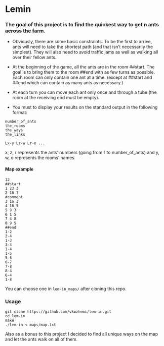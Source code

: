 # Lemin
    
### The goal of this project is to find the quickest way to get n ants across the farm.

* Obviously, there are some basic constraints. To be the first to arrive, ants will need to take the shortest path (and that isn’t necessarily the simplest). They will also need to avoid traffic jams as well as walking all over their fellow ants.

* At the beginning of the game, all the ants are in the room ##start. The goal is to bring them to the room ##end with as few turns as possible. Each room can only contain one ant at a time. (except at ##start and ##end which can contain as many ants as necessary.)

* At each turn you can move each ant only once and through a tube (the room at the receiving end must be empty).

* You must to display your results on the standard output in the following format:
```
number_of_ants
the_rooms
the_ways
the_links

Lx-y Lz-w Lr-o ...
```
x, z, r represents the ants’ numbers (going from 1 to number_of_ants) and y, w, o represents the rooms’ names.

#### Map example

	12
	##start
	1 23 3
	2 16 7
	#comment
	3 16 3
	4 16 5
	5 9 3
	6 1 5
	7 4 8
	8 9 5
	##end
	1-2
	2-4
	1-3
	3-4
	1-4
	1-5
	5-6
	6-7
	7-8
	8-4
	6-4
	1-8

You can choose one in `lem-in_maps/` after cloning this repo.

### Usage
```
git clone https://github.com/vkozhemi/lem-in.git
cd lem-in
make
./lem-in < maps/map.txt
```
Also as a bonus to this project I decided to find all unique ways on the map and let the ants walk on all of them.

